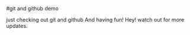#git and github demo

just checking out git and github
And having fun!
Hey! watch out for more updates.

